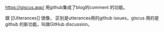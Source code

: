 https://giscus.app/
用github集成了blog的comment 的功能。

跟 [[Utterances]] 很像， 区别是utterances用的github issues，giscus 用的是github 的新功能，叫做GitHub discussion。